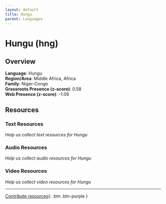```yaml
---
layout: default
title: Hungu
parent: Languages
---
```


# Hungu (hng)

## Overview

**Language**: Hungu  
**Region/Area**: Middle Africa, Africa  
**Family**: Niger-Congo  
**Grassroots Presence (z-score)**: 0.58  
**Web Presence (z-score)**: -1.09  

## Resources

### Text Resources
*Help us collect text resources for Hungu*

### Audio Resources
*Help us collect audio resources for Hungu*

### Video Resources
*Help us collect video resources for Hungu*

---

[Contribute resources](https://forms.office.com/e/1SfLJx3u1r){: .btn .btn-purple }
